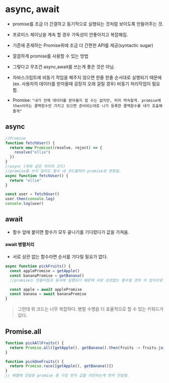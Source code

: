 # async, await

- promise를 조금 더 간결하고 동기적으로 실행되는 것처럼 보이도록 만들어주는 것.

- 프로미스 체이닝을 계속 할 경우 가독성이 안좋아지고 복잡해짐.

- 기존에 존재하는 Promise위에 조금 더 간편한 API를 제공(syntactic sugar)

- 깔끔하게 promise를 사용할 수 있는 방법

- 그렇다고 무조건 async,await를 쓰는게 좋은 것은 아님.

- 자바스크립트에 비동기 작업을 해주지 않으면 한줄 한줄 순서대로 실행되기 때문에 (ex. 사용자의 데이터를 받아올때 굉장히 오래 걸릴 경우) 비동기 처리작업이 필요함.

- Promise: `"내가 언제 데이터를 받아올지 알 수는 없지만, 미리 약속할게. promise에 then이라는 콜백함수만 가지고 있으면 준비되는대로 니가 등록한 콜백함수를 내가 호출해줄게"`

## async

```js
//Promise
function fetchUser() {
  return new Promise((resolve, reject) => {
    resolve("ellie")
  })
}
//async (위와 같은 의미의 코드)
//promise를 쓰지 않아도 함수 내 코드블럭이 promise로 변횐됨.
async function fetchUser() {
  return "ellie"
}

const user = fetchUser()
user.then(console.log)
console.log(user)
```

## await

- 함수 앞에 붙이면 함수가 모두 끝나기를 기다렸다가 값을 가져옴.

#### await 병렬처리

- 서로 상관 없는 함수라면 순서를 기다릴 필요가 없다.

```js
async function pickFruits() {
  const applePromise = getApple()
  const bananaPromise = getBanana()
  //promise는 만들어짐과 동시에 실행되기 때문에 서로 상관없는 함수일 경우 이 방식으로 동기화 시킬 수 있음 (=병렬적으로 실행)

  const apple = await applePromise
  const banana = await bananaPromise
}
```

> 그런데 위 코드는 너무 복잡하다. 병렬 수행을 더 효율적으로 할 수 있는 키워드가 있다.

## Promise.all

```js
function pickAllFruits() {
  return Promise.all([getApple(), getBanana().then(fruits -> fruits.join(' + '))])
}
```

```js
function pickOneFruits() {
  return Promise.race([getApple(), getBanana()])
}
// 배열에 전달된 promise 중 가장 먼저 값을 리턴하는게 먼저 전달됨.
```
